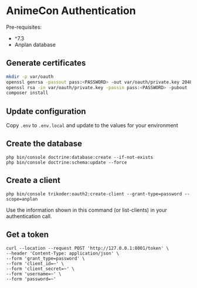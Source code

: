 # AnimeCon Authentication
Pre-requisites:
* ^7.3
* Anplan database

## Generate certificates
```sh
mkdir -p var/oauth
openssl genrsa -passout pass:<PASSWORD> -out var/oauth/private.key 2048
openssl rsa -in var/oauth/private.key -passin pass:<PASSWORD> -pubout -out var/oauth/public.key
composer install
```

## Update configuration
Copy `.env` to `.env.local` and update to the values for your environment

## Create the database
```shell script
php bin/console doctrine:database:create --if-not-exists
php bin/console doctrine:schema:update --force 
```

## Create a client
```shell script
php bin/console trikoder:oauth2:create-client --grant-type=password --scope=anplan
```

Use the information shown in this command (or list-clients) in your authentication call.

## Get a token
```shell script
curl --location --request POST 'http://127.0.0.1:8001/token' \
--header 'Content-Type: application/json' \
--form 'grant_type=password' \
--form 'client_id=~' \
--form 'client_secret=~' \
--form 'username=~' \
--form 'password=~'
```
